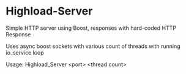 # Highload-Server
Simple HTTP server using Boost, responses with hard-coded HTTP Response

Uses async boost sockets with various count of threads with running io_service loop

Usage: Highload_Server \<port> \<thread count>
